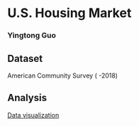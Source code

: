 # U.S. Housing Market

### Yingtong Guo

## Dataset
American Community Survey ( -2018)

## Analysis
[Data visualization](https://guoguo20080723.github.io/us-housing/final)
